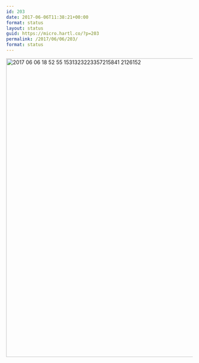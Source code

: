 ```yaml
---
id: 203
date: 2017-06-06T11:38:21+00:00
format: status
layout: status
guid: https://micro.hartl.co/?p=203
permalink: /2017/06/06/203/
format: status
---
```

<img title="2017-06-06 18.52.55 1531323223357215841_2126152.jpg" src="https://micro.hartl.co/wp-content/uploads/2018/01/2017-06-06-18.52.55-1531323223357215841_2126152.jpg" alt="2017 06 06 18 52 55 1531323223357215841 2126152" width="1080" height="807" border="0" />